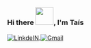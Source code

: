 ### Hi there <img src="https://raw.githubusercontent.com/MartinHeinz/MartinHeinz/master/wave.gif" width="42px" style="max-width:100%;">, I'm Taís
<a target="_blank" href="https://www.linkedin.com/in/tais-foltran-orsini/">
  <img align="center" alt="LinkdeIN" src="https://img.shields.io/badge/LinkedIn-0077B5?style=for-the-badge&logo=linkedin&logoColor=white" />
</a>
<a target="_blank" href="mailto:taisforsini@gmail.com">
  <img align="center" alt="Gmail" src="https://img.shields.io/badge/Gmail-D14836?style=for-the-badge&logo=gmail&logoColor=white" />
</a>

<!---
<br>
<br>

## These are some of my projects:
[Pong](https://github.com/taisforsini/pong-game)

[My Calendar](https://github.com/taisforsini/my-calendar)

[Trippers](https://github.com/taisforsini/trippers-client)


<!---
## My Stack

### Front-end:
![TypeScript](https://img.shields.io/badge/TypeScript-007ACC?style=for-the-badge&logo=typescript&logoColor=white)
![JavaScript](https://img.shields.io/badge/JavaScript-F7DF1E?style=for-the-badge&logo=javascript&logoColor=black)
![React.JS](https://img.shields.io/badge/React-20232A?style=for-the-badge&logo=react&logoColor=61DAFB)
![HTML5](https://img.shields.io/badge/HTML5-E34F26?style=for-the-badge&logo=html5&logoColor=white)
![CSS3](https://img.shields.io/badge/CSS3-1572B6?style=for-the-badge&logo=css3&logoColor=white)

### Back-end: 
![Node.JS](https://img.shields.io/badge/Node.js-339933?style=for-the-badge&logo=nodedotjs&logoColor=white)
![Express.JS](https://img.shields.io/badge/Express.js-000000?style=for-the-badge&logo=express&logoColor=white)
![MongoDB](https://img.shields.io/badge/MongoDB-4EA94B?style=for-the-badge&logo=mongodb&logoColor=white)
![MySQL](https://img.shields.io/badge/MySQL-00000F?style=for-the-badge&logo=mysql&logoColor=white)

### Version control:
![Git](https://img.shields.io/badge/-Git-F05032?style=for-the-badge&logo=git&logoColor=white)
![GitHub](https://img.shields.io/badge/-Github-181717?style=for-the-badge&logo=github&logoColor=white)

### Utilities:
![Insomnia](https://img.shields.io/badge/-Insomnia-5849BE?style=for-the-badge&logo=insomnia&logoColor=white)
![VSCode](https://img.shields.io/badge/-VSCode-007ACC?style=for-the-badge&logo=visual-studio-code&logoColor=white)

<!---
## GitHub Stats
[![Leonard's GitHub stats](https://github-readme-stats.vercel.app/api?username=taisforsini&theme=synthwave&show_icons=true)](https://github.com/taisforsini/github-readme-stats)
[![Top Langs](https://github-readme-stats.vercel.app/api/top-langs/?username=taisforsini&theme=synthwave&layout=compact)](https://github.com/taisforsini/github-readme-stats)
-->

